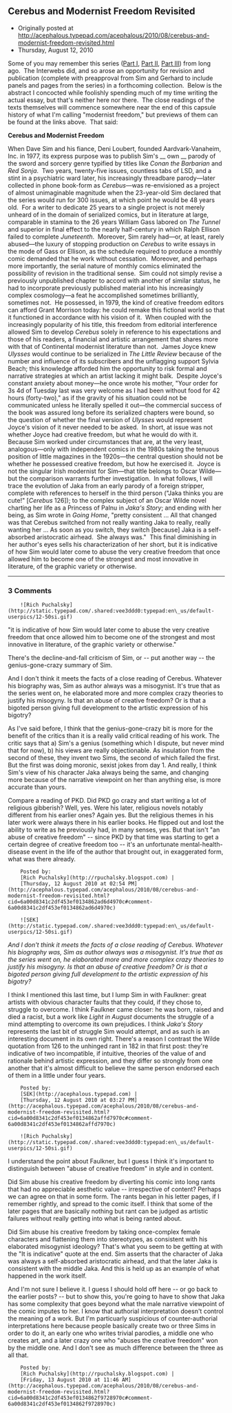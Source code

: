 ## Cerebus and Modernist Freedom Revisited

 * Originally posted at http://acephalous.typepad.com/acephalous/2010/08/cerebus-and-modernist-freedom-revisited.html
 * Thursday, August 12, 2010



Some of you may remember this series ([Part I](http://acephalous.typepad.com/acephalous/2007/02/cerebus\_and\_mod.html), [Part II](http://acephalous.typepad.com/acephalous/2007/02/cerebus\_and\_mod\_1.html), [Part III](http://acephalous.typepad.com/acephalous/2007/03/cerebus\_and\_mod.html)) from long ago.  The Interwebs did, and so arose an opportunity for revision and publication (complete with preapproval from Sim and Gerhard to include panels and pages from the series) in a forthcoming collection.  Below is the abstract I concocted while foolishly spending much of my time writing the actual essay, but that's neither here nor there.  The close readings of the texts themselves will commence somewhere near the end of this capsule history of what I'm calling "modernist freedom," but previews of them can be found at the links above.  That said:

**Cerebus and Modernist Freedom**

When Dave Sim and his fiance, Deni Loubert, founded Aardvark-Vanaheim, Inc. in 1977, its express purpose was to publish Sim's __ own __ parody of the sword and sorcery genre typified by titles like _Conan the Barbarian_ and _Red Sonja_.  Two years, twenty-five issues, countless tabs of LSD, and a stint in a psychiatric ward later, his increasingly threadbare parody—later collected in phone book-form as _Cerebus_—was re-envisioned as a project of almost unimaginable magnitude when the 23-year-old Sim declared that the series would run for 300 issues, at which point he would be 48 years old.  For a writer to dedicate 25 years to a single project is not merely unheard of in the domain of serialized comics, but in literature at large, comparable in stamina to the 26 years William Gass labored on _The Tunnel_ and superior in final effect to the nearly half-century in which Ralph Ellison failed to complete _Juneteenth_.  Moreover, Sim rarely had—or, at least, rarely abused—the luxury of stopping production on _Cerebus_ to write essays in the mode of Gass or Ellison, as the schedule required to produce a monthly comic demanded that he work without cessation.  Moreover, and perhaps more importantly, the serial nature of monthly comics eliminated the possibility of revision in the traditional sense.  Sim could not simply revise a previously unpublished chapter to accord with another of similar status, he had to incorporate previously published material into his increasingly complex cosmology—a feat he accomplished sometimes brilliantly, sometimes not.  He possessed, in 1979, the kind of creative freedom editors can afford Grant Morrison today: he could remake this fictional world so that it functioned in accordance with his vision of it.  When coupled with the increasingly popularity of his title, this freedom from editorial interference allowed Sim to develop _Cerebus_ solely in reference to his expectations and those of his readers, a financial and artistic arrangement that shares more with that of Continental modernist literature than not.  James Joyce knew _Ulysses_ would continue to be serialized in _The Little Review_ because of the number and influence of its subscribers and the unflagging support Sylvia Beach; this knowledge afforded him the opportunity to risk formal and narrative strategies at which an artist lacking it might balk.  Despite Joyce's constant anxiety about money—he once wrote his mother, "Your order for 3s 4d of Tuesday last was very welcome as I had been without food for 42 hours (forty-two)," as if the gravity of his situation could not be communicated unless he literally spelled it out—the commercial success of the book was assured long before its serialized chapters were bound, so the question of whether the final version of _Ulysses_ would represent Joyce's vision of it never needed to be asked.  In short, at issue was not whether Joyce had creative freedom, but what he would do with it.  Because Sim worked under circumstances that are, at the very least, analogous—only with independent comics in the 1980s taking the tenuous position of little magazines in the 1920s—the central question should not be whether he possessed creative freedom, but how he exercised it.  Joyce is not the singular Irish modernist for Sim—that title belongs to Oscar Wilde—but the comparison warrants further investigation.  In what follows, I will trace the evolution of Jaka from an early parody of a foreign stripper, complete with references to herself in the third person ("Jaka thinks you are cute!" [_Cerebus_ 126]); to the complex subject of an Oscar Wilde novel charting her life as a Princess of Palnu in _Jaka's Story_; and ending with her being, as Sim wrote in _Going Home_, "pretty consistent ... All that changed was that Cerebus switched from not really wanting Jaka to really, really wanting her ... As soon as you switch, they switch [because] Jaka is a self-absorbed aristocratic airhead.  She always was."  This final diminishing in her author's eyes sells his characterization of her short, but it is indicative of how Sim would later come to abuse the very creative freedom that once allowed him to become one of the strongest and most innovative in literature, of the graphic variety or otherwise.

		

* * *

### 3 Comments 

		

                
[]()

	

		![Rich Puchalsky](http://static.typepad.com/.shared:vee3ddd0:typepad:en\_us/default-userpics/12-50si.gif)
	

	

		

"it is indicative of how Sim would later come to abuse the very creative freedom that once allowed him to become one of the strongest and most innovative in literature, of the graphic variety or otherwise."

There's the decline-and-fall criticism of Sim, or -- put another way -- the genius-gone-crazy summary of Sim.

And I don't think it meets the facts of a close reading of Cerebus.  Whatever his biography was, Sim as author always was a misogynist.  It's true that as the series went on, he elaborated more and more complex crazy theories to justify his misogyny.  Is that an abuse of creative freedom?  Or is that a bigoted person giving full development to the artistic expression of his bigotry?

As I've said before, I think that the genius-gone-crazy bit is more for the benefit of the critics than it is a really valid critical reading of his work.  The critic says that a) Sim's a genius (something which I dispute, but never mind that for now), b) his views are really objectionable.  As insulation from the second of these, they invent two Sims, the second of which failed the first.  But the first was doing moronic, sexist jokes from day 1.  And really, I think Sim's view of his character Jaka always being the same, and changing more because of the narrative viewpoint on her than anything else, is more accurate than yours.

Compare a reading of PKD.  Did PKD go crazy and start writing a lot of religious gibberish?  Well, yes.  Were his later, religious novels notably different from his earlier ones?  Again yes.  But the religious themes in his later work were always there in his earlier books.  He flipped out and lost the ability to write as he previously had, in many senses, yes.  But that isn't "an abuse of creative freedom" -- since PKD by that time was starting to get a certain degree of creative freedom too -- it's an unfortunate mental-health-disease event in the life of the author that brought out, in exaggerated form, what was there already.

	

		Posted by:
		[Rich Puchalsky](http://rpuchalsky.blogspot.com) |
		[Thursday, 12 August 2010 at 02:54 PM](http://acephalous.typepad.com/acephalous/2010/08/cerebus-and-modernist-freedom-revisited.html?cid=6a00d8341c2df453ef0134862ad6d4970c#comment-6a00d8341c2df453ef0134862ad6d4970c)

[]()

	

		![SEK](http://static.typepad.com/.shared:vee3ddd0:typepad:en\_us/default-userpics/12-50si.gif)
	

	

		

_And I don't think it meets the facts of a close reading of Cerebus. Whatever his biography was, Sim as author always was a misogynist. It's true that as the series went on, he elaborated more and more complex crazy theories to justify his misogyny. Is that an abuse of creative freedom? Or is that a bigoted person giving full development to the artistic expression of his bigotry?_

I think I mentioned this last time, but I lump Sim in with Faulkner: great artists with obvious character faults that they could, if they chose to, struggle to overcome.  I think Faulkner came closer: he was born, raised and died a racist, but a work like _Light in August_ documents the struggle of a mind attempting to overcome its own prejudices.  I think _Jaka's Story_ represents the last bit of struggle Sim would attempt, and as such is an interesting document in its own right. There's a reason I contrast the Wilde quotation from 126 to the unhinged rant in 182 in that first post: they're indicative of two incompatible, if intuitive, theories of the value of and rationale behind artistic expression, and they differ so strongly from one another that it's almost difficult to believe the same person endorsed each of them in a little under four years.

	

		Posted by:
		[SEK](http://acephalous.typepad.com) |
		[Thursday, 12 August 2010 at 03:27 PM](http://acephalous.typepad.com/acephalous/2010/08/cerebus-and-modernist-freedom-revisited.html?cid=6a00d8341c2df453ef0134862affd7970c#comment-6a00d8341c2df453ef0134862affd7970c)

[]()

	

		![Rich Puchalsky](http://static.typepad.com/.shared:vee3ddd0:typepad:en\_us/default-userpics/12-50si.gif)
	

	

		

I understand the point about Faulkner, but I guess I think it's important to distinguish between "abuse of creative freedom" in style and in content.

Did Sim abuse his creative freedom by diverting his comic into long rants that had no appreciable aesthetic value -- irrespective of content?  Perhaps we can agree on that in some form.  The rants began in his letter pages, if I remember rightly, and spread to the comic itself.  I think that some of the later pages that are basically nothing but rant can be judged as artistic failures without really getting into what is being ranted about.

Did Sim abuse his creative freedom by taking once-complex female characters and flattening them into stereotypes, as consistent with his elaborated misogynist ideology?  That's what you seem to be getting at with the "It is indicative" quote at the end.  Sim asserts that the character of Jaka was always a self-absorbed aristocratic airhead, and that the later Jaka is consistent with the middle Jaka.  And this is held up as an example of what happened in the work itself.

And I'm not sure I believe it.  I guess I should hold off here -- or go back to the earlier posts? -- but to show this, you're going to have to show that Jaka has some complexity that goes beyond what the male narrative viewpoint of the comic imputes to her.  I know that authorial interpretation doesn't control the meaning of a work.  But I'm particuarly suspicious of counter-authorial interpretations here because people basically create two or three Sims in order to do it, an early one who writes trivial parodies, a middle one who creates art, and a later crazy one who "abuses the creative freedom" won by the middle one.  And I don't see as much difference between the three as all that.

	

		Posted by:
		[Rich Puchalsky](http://rpuchalsky.blogspot.com) |
		[Friday, 13 August 2010 at 11:46 AM](http://acephalous.typepad.com/acephalous/2010/08/cerebus-and-modernist-freedom-revisited.html?cid=6a00d8341c2df453ef0134862f9728970c#comment-6a00d8341c2df453ef0134862f9728970c)

		

        